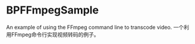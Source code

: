 # BPFFmpegSample
An example of using the FFmpeg command line to transcode video. 一个利用FFmpeg命令行实现视频转码的例子。
